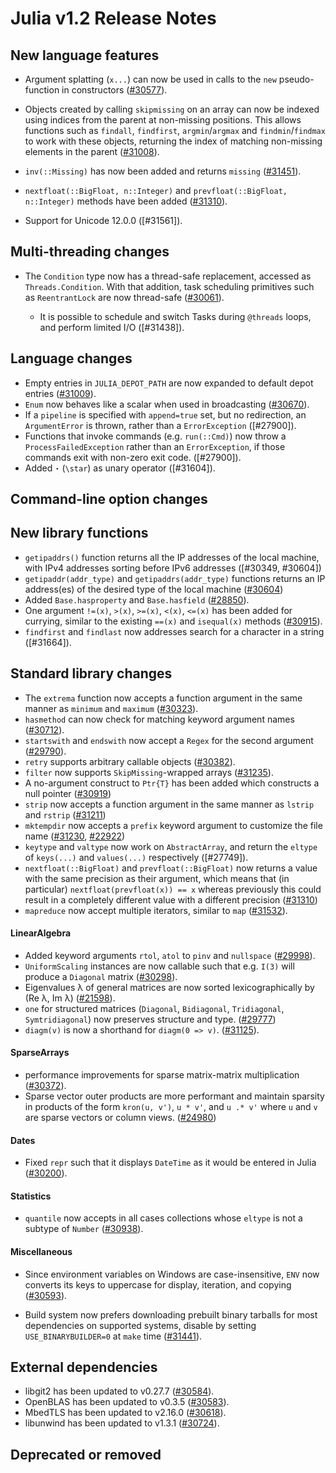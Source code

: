 Julia v1.2 Release Notes
========================

New language features
---------------------

  * Argument splatting (`x...`) can now be used in calls to the `new` pseudo-function in
    constructors ([#30577]).

  * Objects created by calling `skipmissing` on an array can now be indexed using indices
    from the parent at non-missing positions. This allows functions such as
    `findall`, `findfirst`, `argmin`/`argmax` and `findmin`/`findmax` to work with these
    objects, returning the index of matching non-missing elements in the parent ([#31008]).

  * `inv(::Missing)` has now been added and returns `missing` ([#31451]).

  * `nextfloat(::BigFloat, n::Integer)` and `prevfloat(::BigFloat, n::Integer)` methods
    have been added ([#31310]).

  * Support for Unicode 12.0.0 ([#31561]).

Multi-threading changes
-----------------------

* The `Condition` type now has a thread-safe replacement, accessed as `Threads.Condition`.
    With that addition, task scheduling primitives such as `ReentrantLock` are now thread-safe ([#30061]).

  * It is possible to schedule and switch Tasks during `@threads` loops, and perform limited I/O ([#31438]).

Language changes
----------------
* Empty entries in `JULIA_DEPOT_PATH` are now expanded to default depot entries ([#31009]).
* `Enum` now behaves like a scalar when used in broadcasting ([#30670]).
* If a `pipeline` is specified with `append=true` set, but no redirection, an `ArgumentError`
is thrown, rather than a `ErrorException` ([#27900]).
* Functions that invoke commands (e.g. `run(::Cmd)`) now throw a `ProcessFailedException`
rather than an `ErrorException`, if those commands exit with non-zero exit code.
([#27900]).
* Added `⋆` (`\star`) as unary operator ([#31604]).

Command-line option changes
---------------------------


New library functions
---------------------

* `getipaddrs()` function returns all the IP addresses of the local machine, with IPv4 addresses sorting before IPv6 addresses ([#30349, #30604])
* `getipaddr(addr_type)` and `getipaddrs(addr_type)` functions returns an IP address(es) of the desired type of the local machine ([#30604])
* Added `Base.hasproperty` and `Base.hasfield` ([#28850]).
* One argument `!=(x)`, `>(x)`, `>=(x)`, `<(x)`, `<=(x)` has been added for currying,
  similar to the existing `==(x)` and `isequal(x)` methods ([#30915]).
* `findfirst` and `findlast` now addresses search for a character in a string ([#31664]).

Standard library changes
------------------------

* The `extrema` function now accepts a function argument in the same manner as `minimum` and
  `maximum` ([#30323]).
* `hasmethod` can now check for matching keyword argument names ([#30712]).
* `startswith` and `endswith` now accept a `Regex` for the second argument ([#29790]).
* `retry` supports arbitrary callable objects ([#30382]).
* `filter` now supports `SkipMissing`-wrapped arrays ([#31235]).
* A no-argument construct to `Ptr{T}` has been added which constructs a null pointer ([#30919])
* `strip` now accepts a function argument in the same manner as `lstrip` and `rstrip` ([#31211])
* `mktempdir` now accepts a `prefix` keyword argument to customize the file name ([#31230], [#22922])
* `keytype` and `valtype` now work on `AbstractArray`, and return the `eltype` of `keys(...)` and
  `values(...)` respectively ([#27749]).
* `nextfloat(::BigFloat)` and `prevfloat(::BigFloat)` now returns a value with the same precision
  as their argument, which means that (in particular) `nextfloat(prevfloat(x)) == x` whereas
  previously this could result in a completely different value with a different precision ([#31310])
* `mapreduce` now accept multiple iterators, similar to `map` ([#31532]).

#### LinearAlgebra

* Added keyword arguments `rtol`, `atol` to `pinv` and `nullspace` ([#29998]).
* `UniformScaling` instances are now callable such that e.g. `I(3)` will produce a `Diagonal` matrix ([#30298]).
* Eigenvalues λ of general matrices are now sorted lexicographically by (Re λ, Im λ) ([#21598]).
* `one` for structured matrices (`Diagonal`, `Bidiagonal`, `Tridiagonal`, `Symtridiagonal`) now preserves
  structure and type. ([#29777])
* `diagm(v)` is now a shorthand for `diagm(0 => v)`. ([#31125]).

#### SparseArrays

* performance improvements for sparse matrix-matrix multiplication ([#30372]).
* Sparse vector outer products are more performant and maintain sparsity in products of the
  form `kron(u, v')`, `u * v'`, and `u .* v'` where `u` and `v` are sparse vectors or column
  views. ([#24980])

#### Dates

* Fixed `repr` such that it displays `DateTime` as it would be entered in Julia ([#30200]).

#### Statistics

* `quantile` now accepts in all cases collections whose `eltype` is not a subtype of `Number` ([#30938]).

#### Miscellaneous

* Since environment variables on Windows are case-insensitive, `ENV` now converts its keys
  to uppercase for display, iteration, and copying ([#30593]).

* Build system now prefers downloading prebuilt binary tarballs for most dependencies on
  supported systems, disable by setting `USE_BINARYBUILDER=0` at `make` time ([#31441]).

External dependencies
---------------------

* libgit2 has been updated to v0.27.7 ([#30584]).
* OpenBLAS has been updated to v0.3.5 ([#30583]).
* MbedTLS has been updated to v2.16.0 ([#30618]).
* libunwind has been updated to v1.3.1 ([#30724]).

Deprecated or removed
---------------------


<!--- generated by NEWS-update.jl: -->
[#21598]: https://github.com/JuliaLang/julia/issues/21598
[#22922]: https://github.com/JuliaLang/julia/issues/22922
[#24980]: https://github.com/JuliaLang/julia/issues/24980
[#28850]: https://github.com/JuliaLang/julia/issues/28850
[#29777]: https://github.com/JuliaLang/julia/issues/29777
[#29790]: https://github.com/JuliaLang/julia/issues/29790
[#29998]: https://github.com/JuliaLang/julia/issues/29998
[#30061]: https://github.com/JuliaLang/julia/issues/30061
[#30200]: https://github.com/JuliaLang/julia/issues/30200
[#30298]: https://github.com/JuliaLang/julia/issues/30298
[#30323]: https://github.com/JuliaLang/julia/issues/30323
[#30372]: https://github.com/JuliaLang/julia/issues/30372
[#30382]: https://github.com/JuliaLang/julia/issues/30382
[#30577]: https://github.com/JuliaLang/julia/issues/30577
[#30583]: https://github.com/JuliaLang/julia/issues/30583
[#30584]: https://github.com/JuliaLang/julia/issues/30584
[#30593]: https://github.com/JuliaLang/julia/issues/30593
[#30604]: https://github.com/JuliaLang/julia/issues/30604
[#30618]: https://github.com/JuliaLang/julia/issues/30618
[#30670]: https://github.com/JuliaLang/julia/issues/30670
[#30712]: https://github.com/JuliaLang/julia/issues/30712
[#30724]: https://github.com/JuliaLang/julia/issues/30724
[#30915]: https://github.com/JuliaLang/julia/issues/30915
[#30919]: https://github.com/JuliaLang/julia/issues/30919
[#30938]: https://github.com/JuliaLang/julia/issues/30938
[#31008]: https://github.com/JuliaLang/julia/issues/31008
[#31009]: https://github.com/JuliaLang/julia/issues/31009
[#31125]: https://github.com/JuliaLang/julia/issues/31125
[#31211]: https://github.com/JuliaLang/julia/issues/31211
[#31230]: https://github.com/JuliaLang/julia/issues/31230
[#31235]: https://github.com/JuliaLang/julia/issues/31235
[#31310]: https://github.com/JuliaLang/julia/issues/31310
[#31441]: https://github.com/JuliaLang/julia/issues/31441
[#31451]: https://github.com/JuliaLang/julia/issues/31451
[#31532]: https://github.com/JuliaLang/julia/issues/31532
